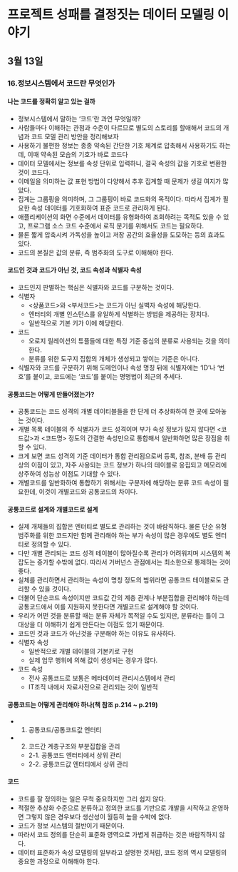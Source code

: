 # 프로젝트 성패를 결정짓는 데이터 모델링 이야기

## 3월 13일

### 16.정보시스템에서 코드란 무엇인가

#### 나는 코드를 정확히 알고 있는 걸까
- 정보시스템에서 말하는 ‘코드’란 과연 무엇일까?
- 사람들마다 이해하는 관점과 수준이 다르므로 별도의 스토리를 할애해서 코드의 개념과 코드 모델 관리 방안을 정리해보자
- 사용하기 불편한 정보는 종종 약속된 간단한 기호 체계로 압축해서 사용하기도 하는데, 이때 약속된 모습의 기호가 바로 코드다
- 데이터 모델에서는 정보를 속성 단위로 입력하니, 결국 속성의 값을 기호로 변환한 것이 코드다.
- 이메일을 의미하는 값 표현 방법이 다양해서 추후 집계할 때 문제가 생길 여지가 많았다.
- 집계는 그룹핑을 의미하며, 그 그룹핑이 바로 코드화의 목적이다. 따라서 집계가 필요한 속성 데이터를 기호화하여 표준 코드로 관리하게 된다.
- 애플리케이션의 화면 수준에서 데이터를 유형화하여 조회하려는 목적도 있을 수 있고, 프로그램 소스 코드 수준에서 로직 분기를 위해서도 코드는 필요하다.
- 물론 짧게 압축시켜 가독성을 높이고 저장 공간의 효율성을 도모하는 등의 효과도 있다.
- 코드의 본질은 값의 분류, 즉 범주화의 도구로 이해해야 한다.

#### 코드인 것과 코드가 아닌 것, 코드 속성과 식별자 속성
- 코드인지 판별하는 핵심은 식별자와 코드를 구분하는 것이다.
- 식별자
    - <상품코드>와 <부서코드>는 코드가 아닌 실벽자 속성에 해당한다.
    - 엔터티의 개별 인스턴스를 유일하게 식별하는 방법을 제공하는 장치다.
    - 일반적으로 기본 키가 이에 해당한다.
- 코드
    - 오로지 릴레이션의 튜플들에 대한 특정 기준 중심의 분류로 사용되는 것을 의미한다.
    - 분류를 위한 도구지 집합의 개체가 생성되고 쌓이는 기준은 아니다.
- 식별자와 코드를 구분하기 위해 도메인이나 속성 명칭 뒤에 식별자에는 ‘ID’나 ‘번호’를 붙이고, 코드에는 ‘코드’를 붙이는 명명법이 최근의 추세다.

#### 공통코드는 어떻게 만들어졌는가?
- 공통코드는 코드 성격의 개별 데이티블들을 한 단계 더 추상화하여 한 곳에 모아놓는 것이다.
- 개별 목록 테이블의 주 식별자가 코드 성격이며 부가 속성 정보가 많지 않다면 <코드값>과 <코드명> 정도의 간결한 속성만으로 통합해서 일반화하면 많은 장점을 취할 수 있다.
- 크게 보면 코드 성격의 기준 데이터가 통합 관리됨으로써 등록, 참조, 분배 등 관리상의 이점이 있고, 자주 사용되는 코드 정보가 하나의 테이블로 응집되고 메모리에 상주하여 성능상 이점도 기대할 수 있다.
- 개별코드를 일반화하여 통합하기 위해서는 구분자에 해당하는 분류 코드 속성이 필요한데, 이것이 개별코드와 공통코드의 차이다.

#### 공통코드로 설계와 개별코드로 설계
- 실제 개체들의 집합은 엔터티로 별도로 관리하는 것이 바람직하다. 물론 단순 유형 범주화를 위한 코드지만 함께 관리해야 하는 부가 속성이 많은 경우에도 별도 엔터티로 정의할 수 있다.
- 다만 개별 관리되는 코드 성격 테이블이 많아질수록 관리가 어려워지며 시스템의 복잡도는 증가할 수밖에 없다. 따라서 거버넌스 관점에서는 최소한으로 통제하는 것이 좋다.
- 실체를 관리하면서 관리하는 속성이 명칭 정도의 범위라면 공통코드 테이블로도 관리할 수 있을 것이다.
- 더불어 단순코드 속성이지만 코드값 간의 계층 관계나 부분집합을 관리해야 하는데 공통코드에서 이를 지원하지 못한다면 개별코드로 설계해야 할 것이다.
- 우리가 어떤 것을 분류할 때는 분류 자체가 목적일 수도 있지만, 분류라는 틀이 그 대상을 더 이해하기 쉽게 만든다는 이점도 있기 때문이다.
- 코드인 것과 코드가 아닌것을 구분해야 하는 이유도 유사하다.
- 식별자 속성
    - 일반적으로 개별 테이블의 기본키로 구현
    - 실제 업무 행위에 의해 값이 생성되는 경우가 많다.
- 코드 속성
    - 전사 공통코드로 보통은 메타데이터 관리시스템에서 관리
    - IT조직 내에서 자료사전으로 관리되는 것이 일반적

#### 공통코드는 어떻게 관리해야 하나(책 참조 p.214 ~ p.219)
- 1. 공통코드/공통코드값 엔터티
- 2. 코드간 계층구조와 부분집합을 관리
    - 2-1. 공통코드 엔터티에서 상위 관리
    - 2-2. 공통코드값 엔터티에서 상위 관리

#### 코드
- 코드를 잘 정의하는 일은 무척 중요하지만 그리 쉽지 않다.
- 적절한 추상화 수준으로 분류하고 정의한 코드를 기반으로 개발을 시작하고 운영하면 그렇지 않은 경우보다 생산성이 월등히 높을 수박에 없다.
- 코드가 정보 시스템의 절반이기 때문이다.
- 따라서 코드 정의를 단순히 표준화 영역으로 가볍게 취급하는 것은 바람직하지 않다.
- 데이터 표준화가 속성 모델링의 일부라고 설명한 것처럼, 코드 정의 역시 모델링의 중요한 과정으로 이해해야 한다.
